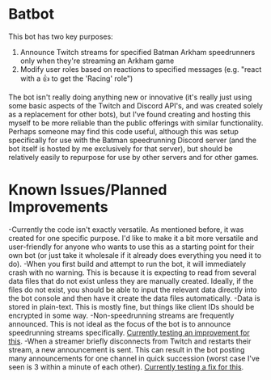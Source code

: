 # Batbot

This bot has two key purposes:  
1. Announce Twitch streams for specified Batman Arkham speedrunners only when they're streaming an Arkham game
2. Modify user roles based on reactions to specified messages (e.g. "react with a 👍 to get the 'Racing' role")

The bot isn't really doing anything new or innovative (it's really just using some basic aspects of the Twitch and Discord API's, and was created solely as a replacement for other bots), but I've found creating and hosting this myself to be more reliable than the public offerings with similar functionality. Perhaps someone may find this code useful, although this was setup specifically for use with the Batman speedrunning Discord server (and the bot itself is hosted by me exclusively for that server), but should be relatively easily to repurpose for use by other servers and for other games.

# Known Issues/Planned Improvements

-Currently the code isn't exactly versatile. As mentioned before, it was created for one specific purpose. I'd like to make it a bit more versatile and user-friendly for anyone who wants to use this as a starting point for their own bot (or just take it wholesale if it already does everything you need it to do).
-When you first build and attempt to run the bot, it will immediately crash with no warning. This is because it is expecting to read from several data files that do not exist unless they are manually created. Ideally, if the files do not exist, you should be able to input the relevant data directly into the bot console and then have it create the data files automatically.
-Data is stored in plain-text. This is mostly fine, but things like client IDs should be encrypted in some way.
-Non-speedrunning streams are frequently announced. This is not ideal as the focus of the bot is to announce speedrunning streams specifically. [Currently testing an improvement for this](https://github.com/ShikenNuggets/Batbot/pull/1).
-When a streamer briefly disconnects from Twitch and restarts their stream, a new announcement is sent. This can result in the bot posting many announcements for one channel in quick succession (worst case I've seen is 3 within a minute of each other). [Currently testing a fix for this](https://github.com/ShikenNuggets/Batbot/pull/1).
